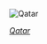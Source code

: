 
![Qatar](https://www.gstatic.com/prettyearth/assets/full/1393.jpg)

*[Qatar](https://www.google.com/maps/@25.914864,51.634809,15z/data=!3m1!1e3)*
